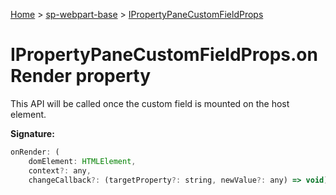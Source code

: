 <!-- docId=sp-webpart-base.ipropertypanecustomfieldprops.onrender -->

[Home](./index.md) &gt; [sp-webpart-base](./sp-webpart-base.md) &gt; [IPropertyPaneCustomFieldProps](./sp-webpart-base.ipropertypanecustomfieldprops.md)

# IPropertyPaneCustomFieldProps.onRender property

This API will be called once the custom field is mounted on the host element.

**Signature:**
```javascript
onRender: (
    domElement: HTMLElement,
    context?: any,
    changeCallback?: (targetProperty?: string, newValue?: any) => void) => void
```
